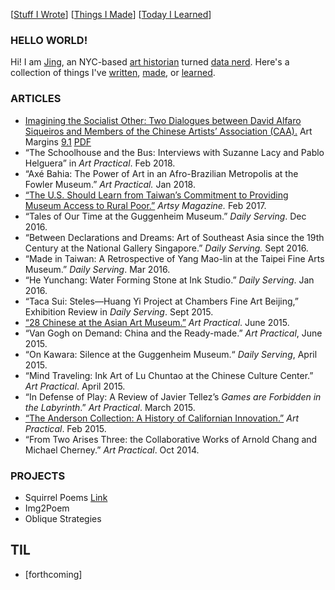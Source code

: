 [[Stuff I Wrote](./#articles)] [[Things I Made](./#projects)] [[Today I Learned](./#til)]

### HELLO WORLD!

Hi! I am [Jing](https://www.linkedin.com/in/jingcao1/), an NYC-based [art historian](https://archive-it.org/home/ArtPractical) turned [data nerd](https://opendata.cityofnewyork.us/how-to/#apidocumentation). Here's a collection of things I've [written](#articles), [made](#projects), or [learned](#til). 


### ARTICLES

- [Imagining the Socialist Other: Two Dialogues between David Alfaro Siqueiros and Members of the Chinese Artists’ Association (CAA).](https://direct.mit.edu/artm/article/9/1/92/18111/A-Conversation-between-Chinese-Artists-and-Mexican) Art Margins [9.1](https://artmargins.com/category/print/volume-9-issue-1/) [PDF](https://watermark.silverchair.com/artm_a_00257.pdf?token=AQECAHi208BE49Ooan9kkhW_Ercy7Dm3ZL_9Cf3qfKAc485ysgAAAzcwggMzBgkqhkiG9w0BBwagggMkMIIDIAIBADCCAxkGCSqGSIb3DQEHATAeBglghkgBZQMEAS4wEQQMRMXPqwjhiAIXX8sBAgEQgIIC6l_YpCnhvMWTzKSHbuQkkLZL-zSYO76ez-rDCQqi6K76CZMG-KQEUq2N6ptOTEaxjpqavSA3rkaSftJXk_jKzlTkgww5dhQdma43YWNdzyqeZM2FOGEKk-MalcCgc2ct6ELsPnA5CtFnoMq5C9wkTYcZ0h0UKDv4fQTJAiehAcQY1ESo7CRiXk80UIjST44chcPDTZNvarn01wPCL3UCVYUH6DLUHdGWFfVEWJnwV77ND8Z5FbjdojBNrKGk0hlZGDsceiGPWxEP8oD_idozdn_2zC2PouJfIA_UvGvhw4H-Xxh6UUDQqdql1zJ_XLgOtyrRYouzmG-BjMSOR_J3erJvqU_rUpNHYBwi9toT9pdwTaYN5i_-RxHn73XKqIcxcJXxlMlyYzGV72MIQA8XzeLxCG7f6lxGyY9576R5DRw-J9QIaXs-pOTTrE7Rz5UpzZVK8pRxiXps0cdIX6D-otTHhh44acQmnbko9v6TqIUjBrL5zhXnPtVGMwfDJrgFehsiACSfAH7QuzRMnC-d4sFbUPLN1TSUXBunDGqyHXxSemp4V2YNQgmCj-TkHtR4e4Hr70umL3ysS05ho2W3eZhG76NvAqJZOWUHk0bvp05qi9LvqOH-_tFFL1o1oPuaS3HBk9LDRu6v41xCxjpca-tARJK0RQ5OtKeiw4pF4utInwWbqVH1qodBnA2yWSRrV0OLi8CRpI6tfkuKM4fhlO6aJu0KQHXnQVQseAPq0nbvsHoTOYzmnYvEqWG7eOcg8W8HjVmQe7hh7D3HhAMKj_5DYWprnhn7y0FIaswsVGghzKQ9kNgnuIpX_g3fyzPbqzQc-KOfUXu2NL-l1iAq7vzqAoJgE-04MLAy19p1Kw8BYIhEBpI16ZuiIY4N6cYASIA8WMbmjTDAdXCGwfSeWeC_p05fe7FQFs60IBrBNDGrnhchHs2D_OEhxAoRmsQYRLjpUbXjLAqGkJqzgSvf_bGSWrK7k6EEj93R)
- “The Schoolhouse and the Bus: Interviews with Suzanne Lacy and Pablo Helguera” in *Art Practical*. Feb 2018.
- “Axé Bahia: The Power of Art in an Afro-Brazilian Metropolis at the Fowler Museum.” *Art Practical.* Jan 2018.
- [“The U.S. Should Learn from Taiwan’s Commitment to Providing Museum Access to Rural Poor.”](https://www.artsy.net/article/artsy-editorial-learn-taiwans-commitment-providing-museum-access-rural-poor) *Artsy Magazine.* Feb 2017.
- “Tales of Our Time at the Guggenheim Museum.” *Daily Serving*. Dec 2016.
- “Between Declarations and Dreams: Art of Southeast Asia since the 19th Century at the National Gallery Singapore.” *Daily Serving.* Sept 2016.
- “Made in Taiwan: A Retrospective of Yang Mao-lin at the Taipei Fine Arts Museum.” *Daily Serving*. Mar 2016.
- “He Yunchang: Water Forming Stone at Ink Studio.” *Daily Serving*. Jan 2016.
- “Taca Sui: Steles—Huang Yi Project at Chambers Fine Art Beijing,” Exhibition Review in *Daily Serving*. Sept 2015.
- [“28 Chinese at the Asian Art Museum.”](./28-chinese.html) *Art Practical*. June 2015.
- “Van Gogh on Demand: China and the Ready-made.” *Art Practical*, June 2015.
- “On Kawara: Silence at the Guggenheim Museum.“ *Daily Serving*, April 2015.
- “Mind Traveling: Ink Art of Lu Chuntao at the Chinese Culture Center.” *Art Practical*. April 2015.
- “In Defense of Play: A Review of Javier Tellez’s *Games are Forbidden in the Labyrinth*.” *Art Practical*. March 2015.
- [“The Anderson Collection: A History of Californian Innovation.”](./anderson.html) *Art Practical*. Feb 2015.
- “From Two Arises Three: the Collaborative Works of Arnold Chang and Michael Cherney.” *Art Practical*. Oct 2014.

### PROJECTS
- Squirrel Poems [Link](https://peoplemakeculture.github.io/squirrel-poems/) 
- Img2Poem
- Oblique Strategies

## TIL
- [forthcoming]
